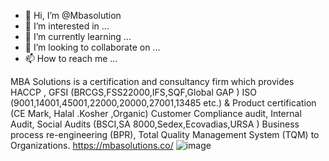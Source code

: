 - 👋 Hi, I’m @Mbasolution
- 👀 I’m interested in ...
- 🌱 I’m currently learning ...
- 💞️ I’m looking to collaborate on ...
- 📫 How to reach me ...

<!---
Mbasolution/Mbasolution is a ✨ special ✨ we provide certifications, and consultancy services
--->
MBA Solutions is a certification and consultancy firm which provides HACCP , GFSI (BRCGS,FSS22000,IFS,SQF,Global GAP ) ISO (9001,14001,45001,22000,20000,27001,13485 etc.) &amp; Product certification (CE Mark, Halal .Kosher ,Organic) Customer Compliance audit, Internal Audit, Social Audits (BSCI,SA 8000,Sedex,Ecovadias,URSA ) Business process re-engineering (BPR), Total Quality Management System (TQM) to Organizations.
https://mbasolutions.co/
![image](https://user-images.githubusercontent.com/94431418/141931525-8050c767-7c92-48db-a125-feb29ae6828c.png)

